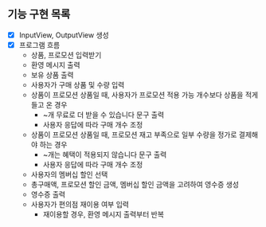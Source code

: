 ## 기능 구현 목록

- [X] InputView, OutputView 생성
- [X] 프로그램 흐름
    - 상품, 프로모션 입력받기
    - 환영 메시지 출력
    - 보유 상품 출력
    - 사용자가 구매 상품 및 수량 입력
    - 상품이 프로모션 상품일 때, 사용자가 프로모션 적용 가능 개수보다 상품을 적게 들고 온 경우
        - ~개 무료로 더 받을 수 있습니다 문구 출력
        - 사용자 응답에 따라 구매 개수 조정
    - 상품이 프로모션 상품일 때, 프로모션 재고 부족으로 일부 수량을 정가로 결제해야 하는 경우
        - ~개는 혜택이 적용되지 않습니다 문구 출력
        - 사용자 응답에 따라 구매 개수 조정
    - 사용자의 멤버십 할인 선택
    - 총구매액, 프로모션 할인 금액, 멤버십 할인 금액을 고려하여 영수증 생성
    - 영수증 출력
    - 사용자가 편의점 재이용 여부 입력
        - 재이용할 경우, 환영 메시지 출력부터 반복
